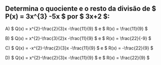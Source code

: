 ## Determina o quociente e o resto da divisão de $ P(x) = 3x^{3} -5x $ por $ 3x+2 $: 

A) $ Q(x) = x^{2}-\frac{2}{3}x -\frac{11}{9}  $ e $ R(x) = \frac{11}{9} $

B) $ Q(x) = x^{2}-\frac{3}{2}x -\frac{11}{9}  $ e $ R(x) = \frac{22}{-9} $ 

C) $ Q(x) = -x^{2}-\frac{2}{3}x -\frac{11}{9} $ e $ R(x) = -\frac{22}{9} $

D) $ Q(x) = x^{2}-\frac{2}{3}x -\frac{11}{9} $ e $ R(x) = \frac{22}{9} $